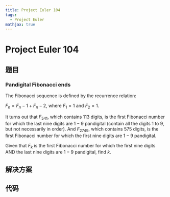 ```yaml
---
title: Project Euler 104
tags:
  - Project Euler
mathjax: true
---
```

<escape><!-- more --></escape>
    
# Project Euler 104
## 题目
### Pandigital Fibonacci ends



The Fibonacci sequence is defined by the recurrence relation:

$F_n = F_n−1 + F_n−2$, where $F_1 = 1$ and $F_2 = 1$.

It turns out that $F_{541}$, which contains $113$ digits, is the first Fibonacci number for which the last nine digits are $1-9$ pandigital (contain all the digits $1$ to $9$, but not necessarily in order). And $F_{2749}$, which contains $575$ digits, is the first Fibonacci number for which the first nine digits are $1-9$ pandigital.

Given that $F_k$ is the first Fibonacci number for which the first nine digits AND the last nine digits are $1-9$ pandigital, find $k$.

## 解决方案


## 代码



